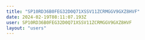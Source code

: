 ```yaml
---
title: "SP10RD36B0FEG32D0Q71XSSV11ZCRMGGV9GXZ8HVF"
date: 2024-02-19T08:11:07.193Z
user: SP10RD36B0FEG32D0Q71XSSV11ZCRMGGV9GXZ8HVF
layout: "users"
---
```

    